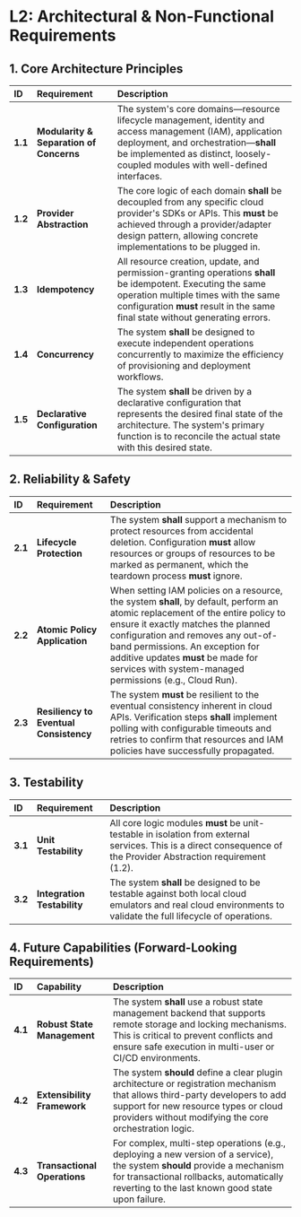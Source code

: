 # **L2: Architectural & Non-Functional Requirements**

## **1\. Core Architecture Principles**

| ID | Requirement | Description |
| :---- | :---- | :---- |
| **1.1** | **Modularity & Separation of Concerns** | The system's core domains—resource lifecycle management, identity and access management (IAM), application deployment, and orchestration—**shall** be implemented as distinct, loosely-coupled modules with well-defined interfaces. |
| **1.2** | **Provider Abstraction** | The core logic of each domain **shall** be decoupled from any specific cloud provider's SDKs or APIs. This **must** be achieved through a provider/adapter design pattern, allowing concrete implementations to be plugged in. |
| **1.3** | **Idempotency** | All resource creation, update, and permission-granting operations **shall** be idempotent. Executing the same operation multiple times with the same configuration **must** result in the same final state without generating errors. |
| **1.4** | **Concurrency** | The system **shall** be designed to execute independent operations concurrently to maximize the efficiency of provisioning and deployment workflows. |
| **1.5** | **Declarative Configuration** | The system **shall** be driven by a declarative configuration that represents the desired final state of the architecture. The system's primary function is to reconcile the actual state with this desired state. |

## **2\. Reliability & Safety**

| ID | Requirement | Description |
| :---- | :---- | :---- |
| **2.1** | **Lifecycle Protection** | The system **shall** support a mechanism to protect resources from accidental deletion. Configuration **must** allow resources or groups of resources to be marked as permanent, which the teardown process **must** ignore. |
| **2.2** | **Atomic Policy Application** | When setting IAM policies on a resource, the system **shall**, by default, perform an atomic replacement of the entire policy to ensure it exactly matches the planned configuration and removes any out-of-band permissions. An exception for additive updates **must** be made for services with system-managed permissions (e.g., Cloud Run). |
| **2.3** | **Resiliency to Eventual Consistency** | The system **must** be resilient to the eventual consistency inherent in cloud APIs. Verification steps **shall** implement polling with configurable timeouts and retries to confirm that resources and IAM policies have successfully propagated. |

## **3\. Testability**

| ID | Requirement | Description |
| :---- | :---- | :---- |
| **3.1** | **Unit Testability** | All core logic modules **must** be unit-testable in isolation from external services. This is a direct consequence of the Provider Abstraction requirement (1.2). |
| **3.2** | **Integration Testability** | The system **shall** be designed to be testable against both local cloud emulators and real cloud environments to validate the full lifecycle of operations. |

## **4\. Future Capabilities (Forward-Looking Requirements)**

| ID | Capability | Description |
| :---- | :---- | :---- |
| **4.1** | **Robust State Management** | The system **shall** use a robust state management backend that supports remote storage and locking mechanisms. This is critical to prevent conflicts and ensure safe execution in multi-user or CI/CD environments. |
| **4.2** | **Extensibility Framework** | The system **should** define a clear plugin architecture or registration mechanism that allows third-party developers to add support for new resource types or cloud providers without modifying the core orchestration logic. |
| **4.3** | **Transactional Operations** | For complex, multi-step operations (e.g., deploying a new version of a service), the system **should** provide a mechanism for transactional rollbacks, automatically reverting to the last known good state upon failure. |


